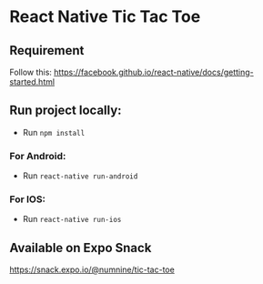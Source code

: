 # React Native Tic Tac Toe

## Requirement

Follow this: https://facebook.github.io/react-native/docs/getting-started.html

## Run project locally:

* Run `npm install`

### For Android:

* Run `react-native run-android`

### For IOS:

* Run `react-native run-ios`

## Available on Expo Snack

https://snack.expo.io/@numnine/tic-tac-toe